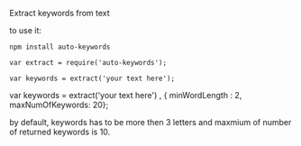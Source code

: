 Extract keywords from text

to use it:

```
npm install auto-keywords
```

```
var extract = require('auto-keywords');

var keywords = extract('your text here');
```

var keywords = extract('your text here') , { minWordLength : 2, maxNumOfKeywords: 20};

by default, keywords has to be more then 3 letters and maxmium of number of returned keywords is 10.
